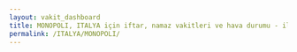 ```yaml
---
layout: vakit_dashboard
title: MONOPOLI, ITALYA için iftar, namaz vakitleri ve hava durumu - ilçe/eyalet seç
permalink: /ITALYA/MONOPOLI/
---
```


<script type="text/javascript">
  var GLOBAL_COUNTRY = 'ITALYA';
  var GLOBAL_CITY = 'MONOPOLI';
  var GLOBAL_STATE = '';
  var lat = 72;
  var lon = 21;
</script>
